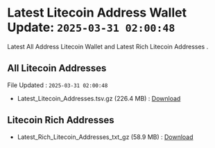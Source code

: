 # Latest Litecoin Address Wallet Update: `2025-03-31 02:00:48`

Latest All Address Litecoin Wallet and Latest Rich Litecoin Addresses .

## All Litecoin Addresses

File Updated : `2025-03-31 02:00:48`

- Latest_Litecoin_Addresses.tsv.gz (226.4 MB) : [Download](https://github.com/Pymmdrza/Rich-Address-Wallet/releases/tag/Litecoin)

## Litecoin Rich Addresses

- Latest_Rich_Litecoin_Addresses_txt_gz (58.9 MB) : [Download](https://github.com/Pymmdrza/Rich-Address-Wallet/releases/tag/Litecoin)
